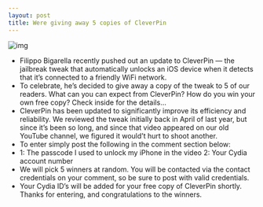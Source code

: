 ```yaml
---
layout: post
title: Were giving away 5 copies of CleverPin
---
```

![img](http://media.idownloadblog.com/wp-content/uploads/2012/08/CleverPin-Giveaway.png)
* Filippo Bigarella recently pushed out an update to CleverPin — the jailbreak tweak that automatically unlocks an iOS device when it detects that it’s connected to a friendly WiFi network.
* To celebrate, he’s decided to give away a copy of the tweak to 5 of our readers. What can you can expect from CleverPin? How do you win your own free copy? Check inside for the details…
* CleverPin has been updated to significantly improve its efficiency and reliability. We reviewed the tweak initially back in April of last year, but since it’s been so long, and since that video appeared on our old YouTube channel, we figured it would’t hurt to shoot another.
* To enter simply post the following in the comment section below:
* 1: The passcode I used to unlock my iPhone in the video 2: Your Cydia account number
* We will pick 5 winners at random. You will be contacted via the contact credentials on your comment, so be sure to post with valid credentials.
* Your Cydia ID’s will be added for your free copy of CleverPin shortly. Thanks for entering, and congratulations to the winners.

